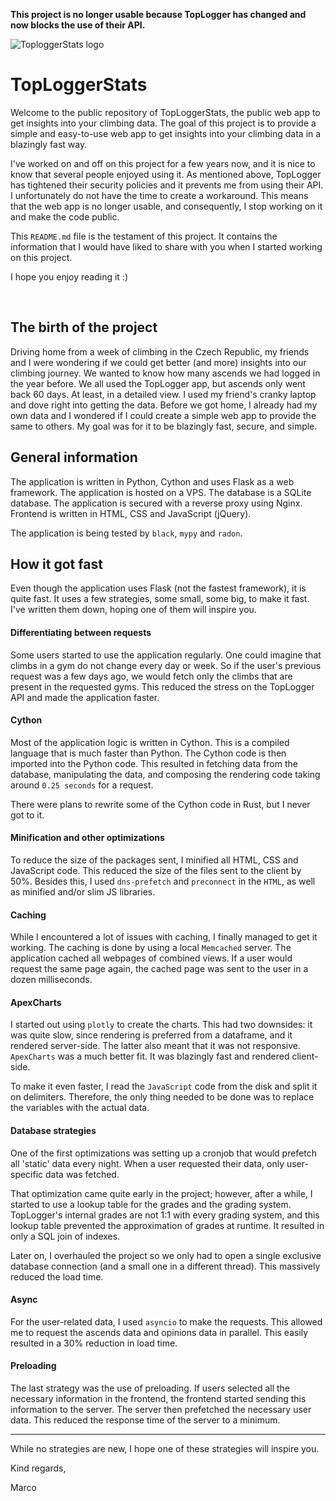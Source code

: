 **This project is no longer usable because TopLogger has changed and now blocks the use of their API.**

<picture align="center">
  <source media="(prefers-color-scheme: dark)" srcset="https://toploggerstats.nl/static/img/favicon_dark.svg">
  <img alt="ToploggerStats logo" src="https://toploggerstats.nl/static/img/favicon_light.svg">
</picture>

# TopLoggerStats

Welcome to the public repository of TopLoggerStats, the public web app to get insights into your climbing data. The goal of this project is to provide a simple and easy-to-use web app to get insights into your climbing data in a blazingly fast way.

I've worked on and off on this project for a few years now, and it is nice to know that several people enjoyed using it. As mentioned above, TopLogger has tightened their security policies and it prevents me from using their API. I unfortunately do not have the time to create a workaround. This means that the web app is no longer usable, and consequently, I stop working on it and make the code public.

This `README.md` file is the testament of this project. It contains the information that I would have liked to share with you when I started working on this project.

I hope you enjoy reading it :)

<br>

## The birth of the project
Driving home from a week of climbing in the Czech Republic, my friends and I were wondering if we could get better (and more) insights into our climbing journey. We wanted to know how many ascends we had logged in the year before. We all used the TopLogger app, but ascends only went back 60 days. At least, in a detailed view. I used my friend's cranky laptop and dove right into getting the data. Before we got home, I already had my own data and I wondered if I could create a simple web app to provide the same to others. My goal was for it to be blazingly fast, secure, and simple.

## General information
The application is written in Python, Cython and uses Flask as a web framework. The application is hosted on a VPS. The database is a SQLite database. The application is secured with a reverse proxy using Nginx. Frontend is written in HTML, CSS and JavaScript (jQuery).

The application is being tested by `black`, `mypy` and `radon`.

## How it got fast
Even though the application uses Flask (not the fastest framework), it is quite fast. It uses a few strategies, some small, some big, to make it fast. I've written them down, hoping one of them will inspire you.

#### Differentiating between requests
Some users started to use the application regularly. One could imagine that climbs in a gym do not change every day or week. So if the user's previous request was a few days ago, we would fetch only the climbs that are present in the requested gyms. This reduced the stress on the TopLogger API and made the application faster.

#### Cython
Most of the application logic is written in Cython. This is a compiled language that is much faster than Python. The Cython code is then imported into the Python code. This resulted in fetching data from the database, manipulating the data, and composing the rendering code taking around `0.25 seconds` for a request.

There were plans to rewrite some of the Cython code in Rust, but I never got to it.

#### Minification and other optimizations
To reduce the size of the packages sent, I minified all HTML, CSS and JavaScript code. This reduced the size of the files sent to the client by 50%. Besides this, I used `dns-prefetch` and `preconnect` in the `HTML`, as well as minified and/or slim JS libraries.

#### Caching
While I encountered a lot of issues with caching, I finally managed to get it working. The caching is done by using a local `Memcached` server. The application cached all webpages of combined views. If a user would request the same page again, the cached page was sent to the user in a dozen milliseconds.

#### ApexCharts
I started out using `plotly` to create the charts. This had two downsides: it was quite slow, since rendering is preferred from a dataframe, and it rendered server-side. The latter also meant that it was not responsive. `ApexCharts` was a much better fit. It was blazingly fast and rendered client-side.

To make it even faster, I read the `JavaScript` code from the disk and split it on delimiters. Therefore, the only thing needed to be done was to replace the variables with the actual data.

#### Database strategies
One of the first optimizations was setting up a cronjob that would prefetch all 'static' data every night. When a user requested their data, only user-specific data was fetched.

That optimization came quite early in the project; however, after a while, I started to use a lookup table for the grades and the grading system. TopLogger's internal grades are not 1:1 with every grading system, and this lookup table prevented the approximation of grades at runtime. It resulted in only a SQL join of indexes.

Later on, I overhauled the project so we only had to open a single exclusive database connection (and a small one in a different thread). This massively reduced the load time.

#### Async
For the user-related data, I used `asyncio` to make the requests. This allowed me to request the ascends data and opinions data in parallel. This easily resulted in a 30% reduction in load time.

#### Preloading
The last strategy was the use of preloading. If users selected all the necessary information in the frontend, the frontend started sending this information to the server. The server then prefetched the necessary user data. This reduced the response time of the server to a minimum.

---

While no strategies are new, I hope one of these strategies will inspire you.

Kind regards,

Marco
